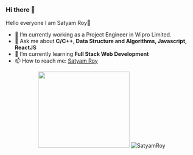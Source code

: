 ### Hi there 👋

<!--
**anubhavbisht/anubhavbisht** is a ✨ _special_ ✨ repository because its `README.md` (this file) appears on your GitHub profile.

Here are some ideas to get you started:

- 🔭 I’m currently working on ...
- 🌱 I’m currently learning ...
- 👯 I’m looking to collaborate on ...
- 🤔 I’m looking for help with ...
- 💬 Ask me about ...
- 📫 How to reach me: ...
- 😄 Pronouns: ...
- ⚡ Fun fact: ...
-->
<hi align="center">Hello everyone I am Satyam Roy👋</h1>

- 🔭 I’m currently working as a Project Engineer in Wipro Limited.
- 💬 Ask me about <strong>C/C++, Data Structure and Algorithms, Javascript, ReactJS</strong>
- 🌱 I’m currently learning <strong>Full Stack Web Development</strong>
- 📫 How to reach me: <a href="https://www.linkedin.com/in/satyamr0y" target="_blank">Satyam Roy</a>


<p align="center">
  <img src="https://miro.medium.com/max/1187/1*0FqDC0_r1f5xFz3IywLYRA.jpeg" height="200" width="240"> 
  <img src="https://github-readme-stats.vercel.app/api?username=skroy2129&show_icons=true" alt="SatyamRoy">
</p>
